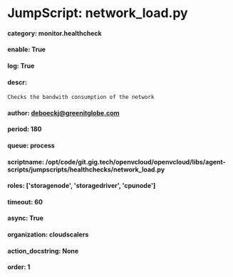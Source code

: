 
# JumpScript: network_load.py
        
#### category: monitor.healthcheck
#### enable: True
#### log: True
#### descr: 
```
Checks the bandwith consumption of the network

```
#### author: deboeckj@greenitglobe.com
#### period: 180
#### queue: process
#### scriptname: /opt/code/git.gig.tech/openvcloud/openvcloud/libs/agent-scripts/jumpscripts/healthchecks/network_load.py
#### roles: ['storagenode', 'storagedriver', 'cpunode']
#### timeout: 60
#### async: True
#### organization: cloudscalers
#### action_docstring: None
#### order: 1